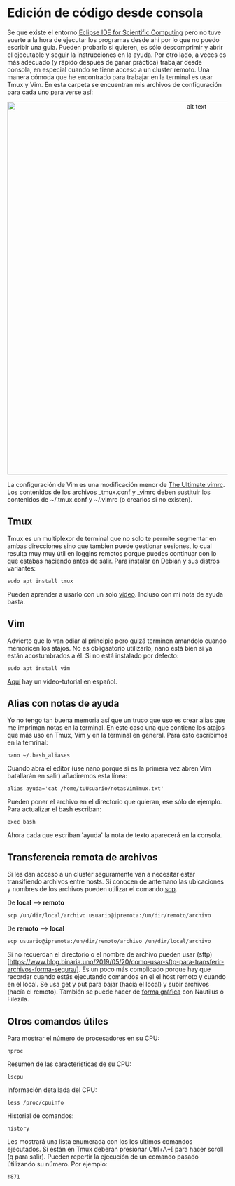 # Edición de código desde consola

Se que existe el entorno [Eclipse IDE for Scientific Computing](https://www.eclipse.org/downloads/packages/release/2020-06/r/eclipse-ide-scientific-computing) pero no tuve suerte a la hora de ejecutar los programas desde ahí por lo que no puedo escribir una guía. Pueden probarlo si quieren, es sólo descomprimir y abrir el ejecutable y seguir la instrucciones en la ayuda. Por otro lado, a veces es más adecuado (y rápido después de ganar práctica) trabajar desde consola, en especial cuando se tiene acceso a un cluster remoto. Una manera cómoda que he encontrado para trabajar en la terminal es usar Tmux y Vim. En esta carpeta se encuentran mis archivos de configuración para cada uno para verse así:

<p align="center">
<img src="https://4.bp.blogspot.com/-0awjnbltYlc/XwKC5hZxDfI/AAAAAAAACW4/7UmWVscpbfMfJ_neJuoxm3CjCtAObs6PwCLcBGAsYHQ/s1600/Captura%2Bde%2Bpantalla%2Bde%2B2020-07-05%2B20-47-58.png" alt="alt text" width="850">
</p>

La configuración de Vim es una modificación menor de [The Ultimate vimrc](https://github.com/amix/vimrc). Los contenidos de los archivos _tmux.conf y _vimrc deben sustituir los contenidos de ~/.tmux.conf y ~/.vimrc (o crearlos si no existen).

## Tmux
Tmux es un multiplexor de terminal que no solo te permite segmentar en ambas direcciones sino que tambien puede gestionar sesiones, lo cual resulta muy muy útil en loggins remotos porque puedes continuar con lo que estabas haciendo antes de salir. Para instalar en Debian y sus distros variantes:
```
sudo apt install tmux
```
Pueden aprender a usarlo con un solo [vídeo](https://www.youtube.com/watch?v=vwRxelWEuFE). Incluso con mi nota de ayuda basta.
## Vim
Advierto que lo van odiar al principio pero quizá terminen amandolo cuando memoricen los atajos. No es obligaatorio utilizarlo, nano está bien si ya están acostumbrados a él. Si no está instalado por defecto:
```
sudo apt install vim
```
[Aquí](https://www.youtube.com/watch?v=iWo1cDGlNDI) hay un video-tutorial en español.

## Alias con notas de ayuda
Yo no tengo tan buena memoria así que un truco que uso es crear alias que me impriman notas en la terminal. En este caso una que contiene los atajos que más uso en Tmux, Vim y en la terminal en general. Para esto escribimos en la temrinal:
```
nano ~/.bash_aliases
```
Cuando abra el editor (use nano porque si es la primera vez abren Vim batallarán en salir) añadiremos esta línea:

```
alias ayuda='cat /home/tuUsuario/notasVimTmux.txt'
```
Pueden poner el archivo en el directorio que quieran, ese sólo de ejemplo. Para actualizar el bash escriban:
```
exec bash
```
Ahora cada que escriban 'ayuda' la nota de texto aparecerá en la consola.

## Transferencia remota de archivos

Si les dan acceso a un cluster seguramente van a necesitar estar transifiendo archivos entre hosts. Si conocen de antemano las ubicaciones y nombres de los archivos pueden utilizar el comando [scp](http://www.hypexr.org/linux_scp_help.php).

De **local** --> **remoto**
```
scp /un/dir/local/archivo usuario@ipremota:/un/dir/remoto/archivo
```
De **remoto** --> **local**
```
scp usuario@ipremota:/un/dir/remoto/archivo /un/dir/local/archivo
```
Si no recuerdan el directorio o el nombre de archivo pueden usar (sftp)[https://www.blog.binaria.uno/2019/05/20/como-usar-sftp-para-transferir-archivos-forma-segura/]. Es un poco más complicado porque hay que recordar cuando estás ejecutando comandos en el el host remoto y cuando en el local. Se usa get y put para bajar (hacía el local) y subir archivos (hacía el remoto). También se puede hacer de [forma gráfica](http://www.ubuntufacil.com/2013/12/sftp-transferencia-de-archivos-segura-mediante-ssh/) con Nautilus o Filezila.

## Otros comandos útiles
Para mostrar el número de procesadores en su CPU:
```
nproc
```
Resumen de las caracteristicas de su CPU:
```
lscpu
```

Información detallada del CPU:
```
less /proc/cpuinfo
```

Historial de comandos:
```
history
```
Les mostrará una lista enumerada con los los ultimos comandos ejecutados. Si están en Tmux deberán presionar Ctrl+A+\[ para hacer scroll (q para salir). Pueden repertir la ejecución de un comando pasado útilizando su número. Por ejemplo:
```
!871
```
